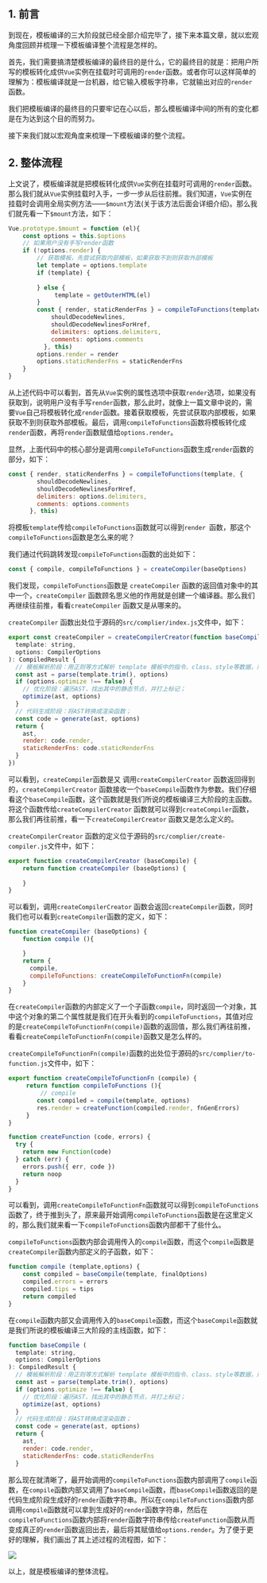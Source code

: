 ## 1. 前言

到现在，模板编译的三大阶段就已经全部介绍完毕了，接下来本篇文章，就以宏观角度回顾并梳理一下模板编译整个流程是怎样的。

首先，我们需要搞清楚模板编译的最终目的是什么，它的最终目的就是：把用户所写的模板转化成供`Vue`实例在挂载时可调用的`render`函数。或者你可以这样简单的理解为：模板编译就是一台机器，给它输入模板字符串，它就输出对应的`render`函数。

我们把模板编译的最终目的只要牢记在心以后，那么模板编译中间的所有的变化都是在为达到这个目的而努力。

接下来我们就以宏观角度来梳理一下模板编译的整个流程。

## 2. 整体流程

上文说了，模板编译就是把模板转化成供`Vue`实例在挂载时可调用的`render`函数。那么我们就从`Vue`实例挂载时入手，一步一步从后往前推。我们知道，`Vue`实例在挂载时会调用全局实例方法——`$mount`方法(关于该方法后面会详细介绍)。那么我们就先看一下`$mount`方法，如下：

```javascript
Vue.prototype.$mount = function (el){
    const options = this.$options
    // 如果用户没有手写render函数
    if (!options.render) {
        // 获取模板，先尝试获取内部模板，如果获取不到则获取外部模板
        let template = options.template
        if (template) {
            
        } else {
             template = getOuterHTML(el)
        }
        const { render, staticRenderFns } = compileToFunctions(template, {
            shouldDecodeNewlines,
            shouldDecodeNewlinesForHref,
            delimiters: options.delimiters,
            comments: options.comments
          }, this)
        options.render = render
        options.staticRenderFns = staticRenderFns
    }
}
```

从上述代码中可以看到，首先从`Vue`实例的属性选项中获取`render`选项，如果没有获取到，说明用户没有手写`render`函数，那么此时，就像上一篇文章中说的，需要`Vue`自己将模板转化成`render`函数。接着获取模板，先尝试获取内部模板，如果获取不到则获取外部模板。最后，调用`compileToFunctions`函数将模板转化成`render`函数，再将`render`函数赋值给`options.render`。

显然，上面代码中的核心部分是调用`compileToFunctions`函数生成`render`函数的部分，如下：

```javascript
const { render, staticRenderFns } = compileToFunctions(template, {
        shouldDecodeNewlines,
        shouldDecodeNewlinesForHref,
        delimiters: options.delimiters,
        comments: options.comments
      }, this)
```

将模板`template`传给`compileToFunctions`函数就可以得到`render `函数，那这个`compileToFunctions`函数是怎么来的呢？

我们通过代码跳转发现`compileToFunctions`函数的出处如下：

```javascript
const { compile, compileToFunctions } = createCompiler(baseOptions)
```

我们发现，`compileToFunctions`函数是 `createCompiler` 函数的返回值对象中的其中一个，`createCompiler` 函数顾名思义他的作用就是创建一个编译器。那么我们再继续往前推，看看`createCompiler` 函数又是从哪来的。

`createCompiler` 函数出处位于源码的`src/complier/index.js`文件中，如下：

```javascript
export const createCompiler = createCompilerCreator(function baseCompile (
  template: string,
  options: CompilerOptions
): CompiledResult {
  // 模板解析阶段：用正则等方式解析 template 模板中的指令、class、style等数据，形成AST
  const ast = parse(template.trim(), options)
  if (options.optimize !== false) {
    // 优化阶段：遍历AST，找出其中的静态节点，并打上标记；
    optimize(ast, options)
  }
  // 代码生成阶段：将AST转换成渲染函数；
  const code = generate(ast, options)
  return {
    ast,
    render: code.render,
    staticRenderFns: code.staticRenderFns
  }
})
```

可以看到，`createCompiler`函数是又 调用`createCompilerCreator` 函数返回得到的，`createCompilerCreator` 函数接收一个`baseCompile`函数作为参数。我们仔细看这个`baseCompile`函数，这个函数就是我们所说的模板编译三大阶段的主函数。将这个函数传给`createCompilerCreator` 函数就可以得到`createCompiler`函数，那么我们再往前推，看一下`createCompilerCreator` 函数又是怎么定义的。

`createCompilerCreator` 函数的定义位于源码的`src/complier/create-compiler.js`文件中，如下：

```javascript
export function createCompilerCreator (baseCompile) {
    return function createCompiler (baseOptions) {
        
    }
}
```

可以看到，调用`createCompilerCreator` 函数会返回`createCompiler`函数，同时我们也可以看到`createCompiler`函数的定义，如下：

```javascript
function createCompiler (baseOptions) {
    function compile (){

    } 
    return {
      compile,
      compileToFunctions: createCompileToFunctionFn(compile)
    }
}
```

在`createCompiler`函数的内部定义了一个子函数`compile`，同时返回一个对象，其中这个对象的第二个属性就是我们在开头看到的`compileToFunctions`，其值对应的是`createCompileToFunctionFn(compile)`函数的返回值，那么我们再往前推，看看`createCompileToFunctionFn(compile)`函数又是怎么样的。

`createCompileToFunctionFn(compile)`函数的出处位于源码的`src/complier/to-function.js`文件中，如下：

```javascript
export function createCompileToFunctionFn (compile) {
     return function compileToFunctions (){
         // compile
    	const compiled = compile(template, options)
        res.render = createFunction(compiled.render, fnGenErrors)
     }
}

function createFunction (code, errors) {
  try {
    return new Function(code)
  } catch (err) {
    errors.push({ err, code })
    return noop
  }
}
```

可以看到，调用`createCompileToFunctionFn`函数就可以得到`compileToFunctions`函数了，终于推到头了，原来最开始调用`compileToFunctions`函数是在这里定义的，那么我们就来看一下`compileToFunctions`函数内部都干了些什么。

`compileToFunctions`函数内部会调用传入的`compile`函数，而这个`compile`函数是`createCompiler`函数内部定义的子函数，如下：

```javascript
function compile (template,options) {
    const compiled = baseCompile(template, finalOptions)
    compiled.errors = errors
    compiled.tips = tips
    return compiled
}
```

在`compile`函数内部又会调用传入的`baseCompile`函数，而这个`baseCompile`函数就是我们所说的模板编译三大阶段的主线函数，如下：

```javascript
function baseCompile (
  template: string,
  options: CompilerOptions
): CompiledResult {
  // 模板解析阶段：用正则等方式解析 template 模板中的指令、class、style等数据，形成AST
  const ast = parse(template.trim(), options)
  if (options.optimize !== false) {
    // 优化阶段：遍历AST，找出其中的静态节点，并打上标记；
    optimize(ast, options)
  }
  // 代码生成阶段：将AST转换成渲染函数；
  const code = generate(ast, options)
  return {
    ast,
    render: code.render,
    staticRenderFns: code.staticRenderFns
  }

```

那么现在就清晰了，最开始调用的`compileToFunctions`函数内部调用了`compile`函数，在`compile`函数内部又调用了`baseCompile`函数，而`baseCompile`函数返回的是代码生成阶段生成好的`render`函数字符串。所以在`compileToFunctions`函数内部调用`compile`函数就可以拿到生成好的`render`函数字符串，然后在`compileToFunctions`函数内部将`render`函数字符串传给`createFunction`函数从而变成真正的`render`函数返回出去，最后将其赋值给`options.render`。为了便于更好的理解，我们画出了其上述过程的流程图，如下：

![](~@/complie/8.jpg)

以上，就是模板编译的整体流程。


